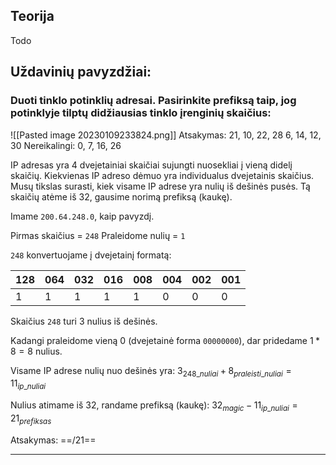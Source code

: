 ## Teorija
Todo

## Uždavinių pavyzdžiai:

### Duoti tinklo potinklių adresai. Pasirinkite prefiksą taip, jog potinklyje tilptų didžiausias tinklo įrenginių skaičius:

![[Pasted image 20230109233824.png]]
Atsakymas:
21, 10, 22, 28
6, 14, 12, 30
Nereikalingi: 0, 7, 16, 26

IP adresas yra 4 dvejetainiai skaičiai sujungti nuosekliai į vieną didelį skaičių.
Kiekvienas IP adreso dėmuo yra individualus dvejetainis skaičius.
Musų tikslas surasti, kiek visame IP adrese yra nulių iš dešinės pusės.
Tą skaičių atėme iš 32, gausime norimą prefiksą (kaukę).

Imame `200.64.248.0`, kaip pavyzdį.

Pirmas skaičius = `248`
Praleidome nulių = `1`

`248` konvertuojame į dvejetainį formatą:

| 128 | 064  | 032  | 016  | 008   | 004   | 002   | 001   |
| --- | --- | --- | --- | --- | --- | --- | --- |
| 1   | 1   | 1   | 1   | 1   | 0   | 0   | 0   | 

Skaičius `248` turi 3 nulius iš dešinės.

Kadangi praleidome vieną 0 (dvejetainė forma `00000000`), dar pridedame $1*8=8$ nulius.

Visame IP adrese nulių nuo dešinės yra:
$3_{248\_nuliai} + 8_{praleisti\_nuliai} = 11_{ip\_nuliai}$ 

Nulius atimame iš 32, randame prefiksą (kaukę):
$32_{magic}-11_{ip\_nuliai}=21_{prefiksas}$

Atsakymas: ==/21==

---